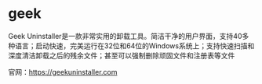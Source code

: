 # geek
Geek Uninstaller是一款非常实用的卸载工具。简洁干净的用户界面，支持40多种语言；启动快速，完美运行在32位和64位的Windows系统上；支持快速扫描和深度清洁卸载之后的残余文件；甚至可以强制删除顽固文件和注册表等文件

官网：https://geekuninstaller.com
